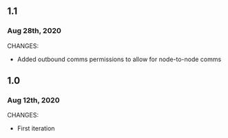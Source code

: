 ## 1.1
### Aug 28th, 2020

CHANGES:

* Added outbound comms permissions to allow for node-to-node comms

## 1.0
### Aug 12th, 2020

CHANGES:

* First iteration
